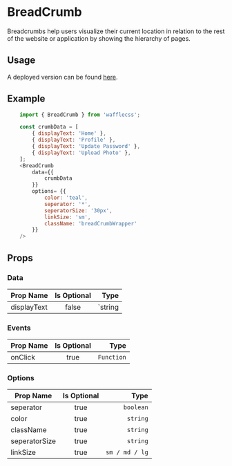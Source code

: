 # BreadCrumb

Breadcrumbs help users visualize their current location in relation to the rest of the website or application by showing the hierarchy of pages.

## Usage

A deployed version can be found [here](https://wafflecss-jithinqw.vercel.app/?path=/docs/breadcrumb--default-bread-crumb).

## Example

```javascript
    import { BreadCrumb } from 'wafflecss';

    const crumbData = [
        { displayText: 'Home' },
        { displayText: 'Profile' },
        { displayText: 'Update Password' },
        { displayText: 'Upload Photo' },
    ];
    <BreadCrumb
        data={{
            crumbData
        }}
        options= {{
            color: 'teal',
            seperator: '*',
            seperatorSize: '30px',
            linkSize: 'sm',
            className: 'breadCrumbWrapper'
        }}
    />
```

## Props

### Data

| Prop Name   |Is Optional    |  Type |
|----------|:-------------:|------:|
| displayText |  false | `string | React.ReactNode` |

### Events

| Prop Name   |      Is Optional       |  Type |
|----------|:-------------:|------:|
| onClick |  true | `Function` |

### Options

| Prop Name   |      Is Optional      |  Type |
|----------|:-------------:|------:|
| seperator |  true | `boolean` |
| color |    true   |   `string` |
| className |    true   |   `string` |
| seperatorSize |    true   |   `string` |
| linkSize  |    true   |   `sm / md / lg` |
